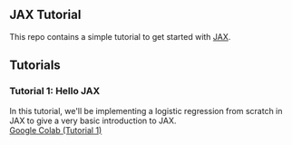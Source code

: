 ## JAX Tutorial

This repo contains a simple tutorial to get started with [JAX](jax.readthedocs.io). 

## Tutorials

### Tutorial 1: Hello JAX
In this tutorial, we'll be implementing a logistic
regression from scratch in JAX to give a very basic introduction to JAX.
<br>
[Google Colab (Tutorial 1)](https://colab.research.google.com/drive/1jz5si1yZ3tyUWPQSDCQheVkzdOVaryFm?usp=sharing)
